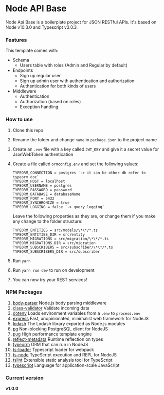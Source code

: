 # Node API Base

Node Api Base is a boilerplate project for JSON RESTful APIs. 
It's based on Node v10.3.0 and Typescript v3.0.3.

### Features

This template comes with:

- Schema
  - Users table with roles (Admin and Regular by default)
- Endpoints
  - Sign up regular user
  - Sign up admin user with authentication and authorization
  - Authentication for both kinds of users
- Middleware
  - Authentication
  - Authorization (based on roles)
  - Exception handling
  
### How to use

1. Clone this repo
2. Rename the folder and change `name` in `package.json` to the project name
3. Create an `.env` file with a key called `JWT_KEY` and give it a secret value for JsonWebToken authentication
4. Create a file called `ormconfig.env` and set the following values:
    ```
    TYPEORM_CONNECTION = postgres `-> it can be other db refer to typeorm doc`
    TYPEORM_HOST = localhost
    TYPEORM_USERNAME = postgres
    TYPEORM_PASSWORD = password
    TYPEORM_DATABASE = databaseName
    TYPEORM_PORT = 5432
    TYPEORM_SYNCHRONIZE = true
    TYPEORM_LOGGING = false `-> query logging`
    ```
    Leave the following properties as they are, or change them if you make any
    change to the folder structure:
    
    ```
    TYPEORM_ENTITIES = src/models/\*\*/*.ts
    TYPEORM_ENTITIES_DIR = src/entity
    TYPEORM_MIGRATIONS = src/migration/\*\*/*.ts
    TYPEORM_MIGRATIONS_DIR = src/migration
    TYPEORM_SUBSCRIBERS = src/subscriber/\*\*/*.ts
    TYPEORM_SUBSCRIBERS_DIR = src/subscriber
    ```
5. Run `yarn`
6. Run `yarn run dev` to run on development
7. You can now try your REST services!

### NPM Packages

1. [body-parser](https://www.npmjs.com/package/body-parser) Node.js body parsing middleware
2. [class-validator](https://www.npmjs.com/package/class-validator) Validate incoming data
3. [dotenv](https://www.npmjs.com/package/dotenv) Loads environment variables from a `.env` to `process.env`
4. [express](https://www.npmjs.com/package/express) Fast, unopinionated, minimalist web framework for NodeJS
5. [lodash](https://www.npmjs.com/package/lodash) The Lodash library exported as Node.js modules
6. [pg](https://www.npmjs.com/package/pg) Non-blocking PostgreSQL client for NodeJS
7. [pug](https://www.npmjs.com/package/pug) High performance template engine
8. [reflect-metadata](https://www.npmjs.com/package/reflect-metadata) Runtime reflection on types
9. [typeorm](https://www.npmjs.com/package/typeorm) ORM that can run in NodeJS
10. [ts-loader](https://www.npmjs.com/package/ts-loader) Typescript loader for webpack
11. [ts-node](https://www.npmjs.com/package/ts-node) TypeScript execution and REPL for NodeJS
12. [tslint](https://www.npmjs.com/package/tslint) Extensible static analysis tool for TypeScript
13. [typescript](https://www.npmjs.com/package/typescript) Language for application-scale JavaScript

### Current version
**v1.0.0**
